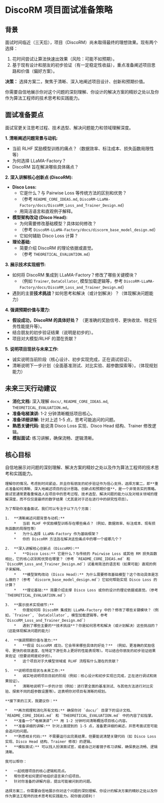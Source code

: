 # DiscoRM 项目面试准备策略

## 背景

面试时间临近（三天后），项目（DiscoRM）尚未取得最终的理想效果。现有两个选择：

1.  花时间尝试让算法快速出效果（风险：可能不如预期）。
2.  基于现有设计和朋友的初步验证（有一定稳定性收益），重点准备阐述项目思路和价值（偏好方案）。

**决策：** 选择方案二，聚焦于清晰、深入地阐述项目设计、创新和预期价值。

你需要自信地展示你对这个问题的深刻理解、你设计的解决方案的精妙之处以及你作为算法工程师的技术思考和实践能力。


## 面试准备要点

面试官更关注思考过程、技术选型、解决问题能力和领域理解深度。

**1. 清晰阐述问题背景与动机:**

*   当前 RLHF 奖励模型训练的痛点？（数据效率、标注成本、损失函数局限性等）
*   为何选择 LLaMA-Factory？
*   DiscoRM 旨在解决哪些具体痛点？

**2. 深入讲解核心创新点 (DiscoRM):**

*   **Disco Loss:**
    *   它是什么？与 Pairwise Loss 等传统方法的区别和优势？
    *   （参考 `README_CORE_IDEAS.md`, `DiscoRM-LLaMA-Factory/docs/DiscoRM_Loss_and_Trainer_Design.md`）
    *   用简洁语言和直观例子解释。
*   **模型架构改动 (Disco Head):**
    *   为何需要修改基础模型？具体如何修改？
    *   （参考 `DiscoRM-LLaMA-Factory/docs/discorm_base_model_design.md`）
    *   它如何辅助 Disco Loss 计算？
*   **理论基础:**
    *   简要介绍 DiscoRM 的理论依据或直觉。
    *   （参考 `THEORETICAL_EVALUATION.md`）

**3. 展示技术实现细节:**

*   如何将 DiscoRM 集成到 LLaMA-Factory？修改了哪些关键模块？
    *   （例如 `Trainer`, `DataCollator`, 模型加载逻辑等，参考 `DiscoRM-LLaMA-Factory/docs/DiscoRM_Loss_and_Trainer_Design.md`）
*   遇到的主要**技术挑战**？如何思考和解决（或计划解决）？（体现解决问题能力）

**4. 强调预期价值与潜力:**

*   **假设成功，DiscoRM 的具体好处？** （更准确的奖励信号、更快收敛、特定任务性能提升等）。
*   结合朋友的初步验证结果（说明是初步的）。
*   项目对大模型/RLHF 的潜在贡献？

**5. 说明项目现状与未来工作:**

*   诚实说明当前阶段（核心设计、初步实现完成，正在调试验证）。
*   清晰说明下一步计划（全面基准测试、对比实验、超参数探索等）。（体现规划能力）

## 未来三天行动建议

*   **消化文档:** 深入理解 `docs/`, `README_CORE_IDEAS.md`, `THEORETICAL_EVALUATION.md`。
*   **准备电梯演讲:** 1-2 分钟清晰概括项目核心。
*   **准备详细讲解:** 针对上述 1-5 点，思考可能追问的问题。
*   **熟悉关键代码:** 能说清 Disco Loss 实现、Disco Head 结构、Trainer 修改逻辑。
*   **模拟面试:** 练习讲解，确保流畅、逻辑清晰。

## 核心目标

自信地展示对问题的深刻理解、解决方案的精妙之处以及作为算法工程师的技术思考和实践能力。 



```text
理解你的情况。考虑到时间紧迫，并且你有朋友的初步验证作为信心支持，选择方案二，即**重点准备如何清晰、深入地阐述项目的设计思路、创新点和预期价值**，是一个非常务实的策略。面试官通常更看重候选人在项目中的思考过程、技术选型、解决问题的能力以及对相关领域的理解深度，而不仅仅是最终的数字结果（尤其是对于还在进行中的研究性项目）。

为了帮助你准备面试，我们可以专注于以下几个方面：

1.  **清晰阐述问题背景与动机:**
    *   当前 RLHF 中奖励模型训练存在哪些痛点？（例如，数据效率、标注成本、现有损失函数的局限性等）
    *   为什么选择 LLaMA-Factory 作为基础框架？
    *   你的 DiscoRM 方法旨在解决这些痛点中的哪一个或哪几个？

2.  **深入讲解核心创新点 (DiscoRM):**
    *   **Disco Loss:** 它是什么？与传统的 Pairwise Loss 或其他 RM 损失函数相比，它的核心区别和优势在哪里？（参考 `README_CORE_IDEAS.md` 和 `DiscoRM_Loss_and_Trainer_Design.md`）试着用简洁的语言和（如果可能）直观的例子来解释。
    *   **模型架构改动 (Disco Head):** 为什么需要修改基础模型？这个改动具体是怎么做的？（参考 `discorm_base_model_design.md`）它如何帮助实现 Disco Loss 的计算？
    *   **理论基础:** 简要介绍支撑 Disco Loss 或你的设计的理论依据或直觉。（参考 `THEORETICAL_EVALUATION.md`）

3.  **展示技术实现细节:**
    *   你是如何将 DiscoRM 集成到 LLaMA-Factory 中的？修改了哪些关键模块？（例如，`Trainer`, `DataCollator`, 模型加载逻辑等，参考 `DiscoRM_Loss_and_Trainer_Design.md`）
    *   遇到了哪些主要的**技术挑战**？你是如何思考和解决（或计划解决）这些挑战的？（这能体现解决问题的能力）

4.  **强调预期价值与潜力:**
    *   **假设 DiscoRM 成功，它会带来哪些具体的好处？** （例如，更准确的奖励信号、更快的收敛速度、在特定下游任务上更好的性能表现等）。可以结合你朋友的初步验证结果来佐证（但要说明是初步的）。
    *   这个项目对于大模型领域或 RLHF 流程有什么潜在的贡献？

5.  **说明项目现状与未来工作:**
    *   诚实地说明项目目前的阶段（例如：核心设计和初步实现已完成，正在进行调试和效果验证）。
    *   清晰地说明下一步的计划（例如：进行更全面的基准测试、与其他方法进行对比实验、探索不同的超参数设置等）。这表明你对项目有清晰的规划。

**接下来的三天，我建议你：**

*   **再次梳理和消化所有文档:** 确保你对 `docs/` 目录下的设计文档、`README_CORE_IDEAS.md` 和 `THEORETICAL_EVALUATION.md` 中的内容了如指掌。
*   **准备一个“电梯演讲”:** 用 1-2 分钟时间清晰概括项目核心内容。
*   **准备详细的讲解:** 针对上面提到的 1-5 点，准备更详细的阐述，并思考面试官可能会追问的问题。
*   **熟悉相关代码:** 不需要运行出完美结果，但要能说清楚关键代码（如 Disco Loss 实现、Disco Head 结构、Trainer 修改）的逻辑。
*   **模拟面试:** 可以找人扮演面试官，或者自己对着镜子练习讲解，确保表达流畅、逻辑清晰。

我可以帮你：

*   一起梳理项目的核心逻辑和亮点。
*   帮你思考如何更好地组织语言来介绍项目。
*   针对你准备的讲解内容，提出可能被问到的问题。

选择方案二，你需要自信地展示你对这个问题的深刻理解、你设计的解决方案的精妙之处以及你作为算法工程师的技术思考和实践能力。祝你面试顺利！
```